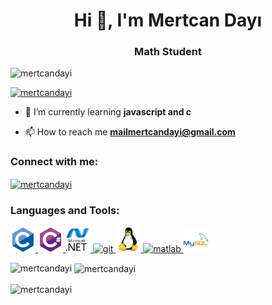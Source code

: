 <h1 align="center">Hi 👋, I'm Mertcan Dayı</h1>
<h3 align="center">Math Student</h3>

<p align="left"> <img src="https://komarev.com/ghpvc/?username=mertcandayi&label=Profile%20views&color=0e75b6&style=flat" alt="mertcandayi" /> </p>

<p align="left"> <a href="https://github.com/ryo-ma/github-profile-trophy"><img src="https://github-profile-trophy.vercel.app/?username=mertcandayi" alt="mertcandayi" /></a> </p>

- 🌱 I’m currently learning **javascript and c**

- 📫 How to reach me **mailmertcandayi@gmail.com**

<h3 align="left">Connect with me:</h3>
<p align="left">
<a href="https://linkedin.com/in/mertcandayi" target="blank"><img align="center" src="https://raw.githubusercontent.com/rahuldkjain/github-profile-readme-generator/master/src/images/icons/Social/linked-in-alt.svg" alt="mertcandayi" height="30" width="40" /></a>
</p>

<h3 align="left">Languages and Tools:</h3>
<p align="left"> <a href="https://www.cprogramming.com/" target="_blank" rel="noreferrer"> <img src="https://raw.githubusercontent.com/devicons/devicon/master/icons/c/c-original.svg" alt="c" width="40" height="40"/> </a> <a href="https://www.w3schools.com/cs/" target="_blank" rel="noreferrer"> <img src="https://raw.githubusercontent.com/devicons/devicon/master/icons/csharp/csharp-original.svg" alt="csharp" width="40" height="40"/> </a> <a href="https://dotnet.microsoft.com/" target="_blank" rel="noreferrer"> <img src="https://raw.githubusercontent.com/devicons/devicon/master/icons/dot-net/dot-net-original-wordmark.svg" alt="dotnet" width="40" height="40"/> </a> <a href="https://git-scm.com/" target="_blank" rel="noreferrer"> <img src="https://www.vectorlogo.zone/logos/git-scm/git-scm-icon.svg" alt="git" width="40" height="40"/> </a> <a href="https://www.linux.org/" target="_blank" rel="noreferrer"> <img src="https://raw.githubusercontent.com/devicons/devicon/master/icons/linux/linux-original.svg" alt="linux" width="40" height="40"/> </a> <a href="https://www.mathworks.com/" target="_blank" rel="noreferrer"> <img src="https://upload.wikimedia.org/wikipedia/commons/2/21/Matlab_Logo.png" alt="matlab" width="40" height="40"/> </a> <a href="https://www.mysql.com/" target="_blank" rel="noreferrer"> <img src="https://raw.githubusercontent.com/devicons/devicon/master/icons/mysql/mysql-original-wordmark.svg" alt="mysql" width="40" height="40"/> </a> </p>

<p><img align="left" src="https://github-readme-stats.vercel.app/api/top-langs?username=mertcandayi&show_icons=true&locale=en&layout=compact" alt="mertcandayi" /></p>

<p>&nbsp;<img align="center" src="https://github-readme-stats.vercel.app/api?username=mertcandayi&show_icons=true&locale=en" alt="mertcandayi" /></p>

<p><img align="center" src="https://github-readme-streak-stats.herokuapp.com/?user=mertcandayi&" alt="mertcandayi" /></p>

